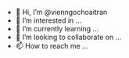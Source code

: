- 👋 Hi, I’m @vienngochoaitran
- 👀 I’m interested in ...
- 🌱 I’m currently learning ...
- 💞️ I’m looking to collaborate on ...
- 📫 How to reach me ...

<!---
vienngochoaitran/vienngochoaitran is a ✨ special ✨ repository because its `README.md` (this file) appears on your GitHub profile.
You can click the Preview link to take a look at your changes.
--->
